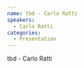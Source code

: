 ```yaml
--- 
name: tbd - Carlo Ratti 
speakers: 
  - Carlo Ratti
categories:
  - Presentation
---
```


tbd - Carlo Ratti
